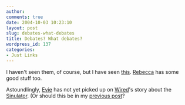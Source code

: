 ```yaml
---
author:
comments: true
date: 2004-10-03 10:23:10
layout: post
slug: debates-what-debates
title: Debates? What debates?
wordpress_id: 137
categories:
- Just Links
---
```


I haven't seen them, of course, but I have seen [this](http://www.npr.org/templates/story/story.php?storyId=4052162). [Rebecca](http://www.rebeccablood.net/archive/2004/10.html#01debate) has some good stuff too.

Astoundlingly, [Evie](http://eroticmiscellanea.net/) has not yet picked up on [Wired](http://www.wired.com/news/culture/0,1284,65064,00.html)'s story about the [Sinulator](http://www.sinulator.com/). (Or should this be in my [previous post](http://jeremycherfas.net/wp/archives/2004/10/03/game-over-i-think-not/)?
